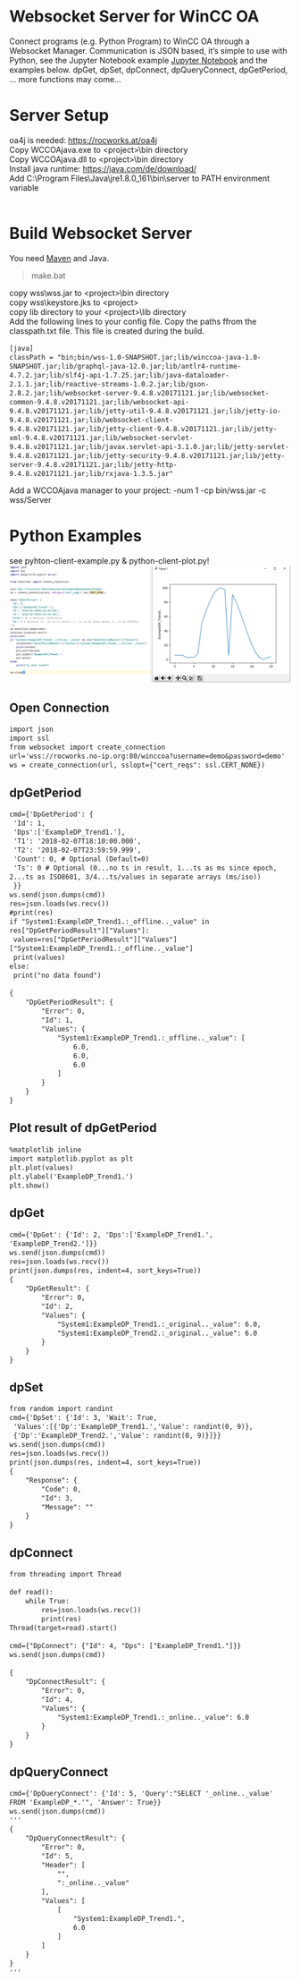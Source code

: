 # Websocket Server for WinCC OA

Connect programs (e.g. Python Program) to WinCC OA through a Websocket Manager. Communication is JSON based, it’s simple to use with Python, see the Jupyter Notebook example [Jupyter Notebook](https://github.com/vogler75/oa4j-wss/blob/master/src/python/notebook.ipynb) and the examples below. dpGet, dpSet, dpConnect, dpQueryConnect, dpGetPeriod, ... more functions may come...
<br>

# Server Setup
oa4j is needed: https://rocworks.at/oa4j<br>
Copy WCCOAjava.exe to \<project\>\bin directory<br>
Copy WCCOAjava.dll to \<project\>\bin directory<br>
Install java runtime: https://java.com/de/download/<br>
Add C:\Program Files\Java\jre1.8.0_161\bin\server to PATH environment variable<br>
<br>
# Build Websocket Server
You need [Maven](https://dlcdn.apache.org/maven/maven-3/3.8.8/binaries/apache-maven-3.8.8-bin.zip) and Java.
> make.bat

copy wss\wss.jar to \<project\>\bin directory  
copy wss\keystore.jks to \<project\>  
copy lib directory to your \<project\>\lib directory
<br>
Add the following lines to your config file. Copy the paths ffrom the classpath.txt file. This file is created during the build.
```
[java]
classPath = "bin;bin/wss-1.0-SNAPSHOT.jar;lib/winccoa-java-1.0-SNAPSHOT.jar;lib/graphql-java-12.0.jar;lib/antlr4-runtime-4.7.2.jar;lib/slf4j-api-1.7.25.jar;lib/java-dataloader-2.1.1.jar;lib/reactive-streams-1.0.2.jar;lib/gson-2.8.2.jar;lib/websocket-server-9.4.8.v20171121.jar;lib/websocket-common-9.4.8.v20171121.jar;lib/websocket-api-9.4.8.v20171121.jar;lib/jetty-util-9.4.8.v20171121.jar;lib/jetty-io-9.4.8.v20171121.jar;lib/websocket-client-9.4.8.v20171121.jar;lib/jetty-client-9.4.8.v20171121.jar;lib/jetty-xml-9.4.8.v20171121.jar;lib/websocket-servlet-9.4.8.v20171121.jar;lib/javax.servlet-api-3.1.0.jar;lib/jetty-servlet-9.4.8.v20171121.jar;lib/jetty-security-9.4.8.v20171121.jar;lib/jetty-server-9.4.8.v20171121.jar;lib/jetty-http-9.4.8.v20171121.jar;lib/rxjava-1.3.5.jar"

```
Add a WCCOAjava manager to your project: -num 1 -cp bin/wss.jar -c wss/Server<br>
  
# Python Examples
see pyhton-client-example.py & python-client-plot.py!
![Screenshot](src/python/client-plot.png)

## Open Connection
```
import json
import ssl
from websocket import create_connection
url='wss://rocworks.no-ip.org:80/winccoa?username=demo&password=demo'
ws = create_connection(url, sslopt={"cert_reqs": ssl.CERT_NONE})
```
## dpGetPeriod
```
cmd={'DpGetPeriod': {
 'Id': 1,
 'Dps':['ExampleDP_Trend1.'],
 'T1': '2018-02-07T18:10:00.000', 
 'T2': '2018-02-07T23:59:59.999',
 'Count': 0, # Optional (Default=0)
 'Ts': 0 # Optional (0...no ts in result, 1...ts as ms since epoch, 2...ts as ISO8601, 3/4...ts/values in separate arrays (ms/iso))
 }}
ws.send(json.dumps(cmd))
res=json.loads(ws.recv())
#print(res)
if "System1:ExampleDP_Trend1.:_offline.._value" in res["DpGetPeriodResult"]["Values"]:
 values=res["DpGetPeriodResult"]["Values"]["System1:ExampleDP_Trend1.:_offline.._value"]
 print(values)
else:
 print("no data found")
 
{
    "DpGetPeriodResult": {
        "Error": 0,
        "Id": 1,
        "Values": {
            "System1:ExampleDP_Trend1.:_offline.._value": [
                6.0,
                6.0,
                6.0
            ]
        }
    }
}
```
## Plot result of dpGetPeriod
```
%matplotlib inline 
import matplotlib.pyplot as plt
plt.plot(values)
plt.ylabel('ExampleDP_Trend1.')
plt.show()
```
## dpGet
```
cmd={'DpGet': {'Id': 2, 'Dps':['ExampleDP_Trend1.', 'ExampleDP_Trend2.']}}
ws.send(json.dumps(cmd))
res=json.loads(ws.recv())
print(json.dumps(res, indent=4, sort_keys=True))
{
    "DpGetResult": {
        "Error": 0,
        "Id": 2,
        "Values": {
            "System1:ExampleDP_Trend1.:_original.._value": 6.0,
            "System1:ExampleDP_Trend2.:_original.._value": 6.0
        }
    }
}
```
## dpSet
```
from random import randint
cmd={'DpSet': {'Id': 3, 'Wait': True, 
 'Values':[{'Dp':'ExampleDP_Trend1.','Value': randint(0, 9)}, 
 {'Dp':'ExampleDP_Trend2.','Value': randint(0, 9)}]}}
ws.send(json.dumps(cmd))
res=json.loads(ws.recv())
print(json.dumps(res, indent=4, sort_keys=True))
{
    "Response": {
        "Code": 0,
        "Id": 3,
        "Message": ""
    }
}
```
## dpConnect
```
from threading import Thread

def read():
    while True:
        res=json.loads(ws.recv())
        print(res)
Thread(target=read).start()
    
cmd={"DpConnect": {"Id": 4, "Dps": ["ExampleDP_Trend1."]}}
ws.send(json.dumps(cmd))

{
    "DpConnectResult": {
        "Error": 0,
        "Id": 4,
        "Values": {
            "System1:ExampleDP_Trend1.:_online.._value": 6.0
        }
    }
}
```
## dpQueryConnect
```
cmd={'DpQueryConnect': {'Id': 5, 'Query':"SELECT '_online.._value' FROM 'ExampleDP_*.'", 'Answer': True}}
ws.send(json.dumps(cmd))
'''
{
    "DpQueryConnectResult": {
        "Error": 0,
        "Id": 5,
        "Header": [
            "",
            ":_online.._value"
        ],
        "Values": [
            [
                "System1:ExampleDP_Trend1.",
                6.0
            ]
        ]
    }
}
'''
```
